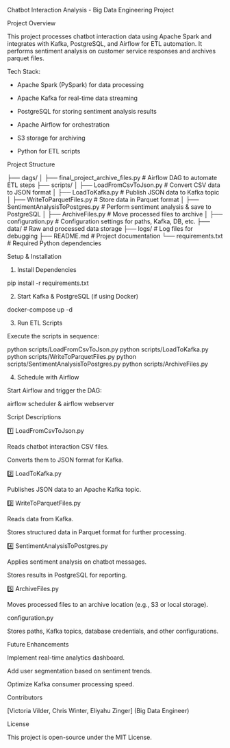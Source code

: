 Chatbot Interaction Analysis - Big Data Engineering Project

Project Overview

This project processes chatbot interaction data using Apache Spark and integrates with Kafka, PostgreSQL, and Airflow for ETL automation. It performs sentiment analysis on customer service responses and archives parquet files.

Tech Stack:

* Apache Spark (PySpark) for data processing

* Apache Kafka for real-time data streaming

* PostgreSQL for storing sentiment analysis results

* Apache Airflow for orchestration

* S3 storage for archiving

* Python for ETL scripts

Project Structure

├── dags/
│   ├── final_project_archive_files.py  # Airflow DAG to automate ETL steps
├── scripts/
│   ├── LoadFromCsvToJson.py  # Convert CSV data to JSON format
│   ├── LoadToKafka.py        # Publish JSON data to Kafka topic
│   ├── WriteToParquetFiles.py # Store data in Parquet format
│   ├── SentimentAnalysisToPostgres.py # Perform sentiment analysis & save to PostgreSQL
│   ├── ArchiveFiles.py       # Move processed files to archive
│   ├── configuration.py      # Configuration settings for paths, Kafka, DB, etc.
├── data/                     # Raw and processed data storage
├── logs/                     # Log files for debugging
├── README.md                 # Project documentation
└── requirements.txt           # Required Python dependencies

Setup & Installation

1. Install Dependencies

pip install -r requirements.txt

2. Start Kafka & PostgreSQL (if using Docker)

docker-compose up -d

3. Run ETL Scripts

Execute the scripts in sequence:

python scripts/LoadFromCsvToJson.py
python scripts/LoadToKafka.py
python scripts/WriteToParquetFiles.py
python scripts/SentimentAnalysisToPostgres.py
python scripts/ArchiveFiles.py

4. Schedule with Airflow

Start Airflow and trigger the DAG:

airflow scheduler & airflow webserver

Script Descriptions

1️⃣ LoadFromCsvToJson.py

Reads chatbot interaction CSV files.

Converts them to JSON format for Kafka.

2️⃣ LoadToKafka.py

Publishes JSON data to an Apache Kafka topic.

3️⃣ WriteToParquetFiles.py

Reads data from Kafka.

Stores structured data in Parquet format for further processing.

4️⃣ SentimentAnalysisToPostgres.py

Applies sentiment analysis on chatbot messages.

Stores results in PostgreSQL for reporting.

5️⃣ ArchiveFiles.py

Moves processed files to an archive location (e.g., S3 or local storage).

configuration.py

Stores paths, Kafka topics, database credentials, and other configurations.

Future Enhancements

Implement real-time analytics dashboard.

Add user segmentation based on sentiment trends.

Optimize Kafka consumer processing speed.

Contributors

[Victoria Vilder, Chris Winter, Eliyahu Zinger] (Big Data Engineer)

License

This project is open-source under the MIT License.
